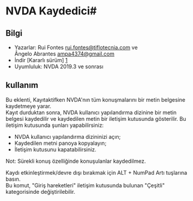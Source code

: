 # NVDA Kaydedici#

## Bilgi
* Yazarlar: Rui Fontes <rui.fontes@tiflotecnia.com> ve  
Ângelo Abrantes <ampa4374@gmail.com>  
* İndir [Kararlı sürüm] [1]
* Uyumluluk: NVDA 2019.3 ve sonrası

## kullanım
Bu eklenti, Kayıtaktifken NVDA'nın tüm konuşmalarını bir metin belgesine kaydetmeye yarar.  
Kayıt durduktan sonra, NVDA kullanıcı yapılandırma dizinine bir metin belgesi kaydedilir ve kaydedilen metin bir iletişim kutusunda gösterilir.
Bu iletişim kutusunda şunları yapabilirsiniz:
* NVDA kullanıcı yapılandırma dizininizi açın;
* Kaydedilen metni panoya kopyalayın;
* İletişim kutusunu kapatabilirsiniz.

Not: Sürekli konuş özelliğinde konuşulanlar kaydedilmez.  

Kaydı etkinleştirmek/devre dışı bırakmak için ALT + NumPad Artı tuşlarına basın.  
Bu komut,  "Giriş hareketleri" iletişim kutusunda bulunan "Çeşitli" kategorisinde değiştirilebilir.  



[1]: https://github.com/ruifontes/NVDARecorder/releases/download/2023.09.18/NVDARecorder-2023.09.18.nvda-addon

